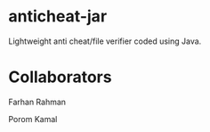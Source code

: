# anticheat-jar
Lightweight anti cheat/file verifier coded using Java.

# Collaborators

Farhan Rahman

Porom Kamal
